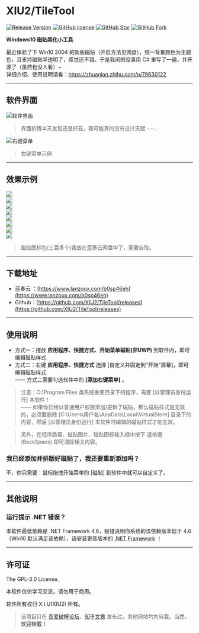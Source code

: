 # XIU2/TileTool

[![Release Version](https://img.shields.io/github/v/release/XIU2/TileTool.svg?style=flat-square&label=Release&color=1784ff)](https://github.com/XIU2/TileTool/releases/latest)
[![GitHub license](https://img.shields.io/github/license/XIU2/TileTool.svg?style=flat-square&label=License&color=3cb371)](https://github.com/XIU2/TileTool/blob/master/LICENSE)
[![GitHub Star](https://img.shields.io/github/stars/XIU2/TileTool.svg?style=flat-square&label=Star&color=3cb371)](https://github.com/XIU2/TileTool/stargazers)
[![GitHub Fork](https://img.shields.io/github/forks/XIU2/TileTool.svg?style=flat-square&label=Fork&color=3cb371)](https://github.com/XIU2/TileTool/network/members)

**Windows10 磁贴美化小工具**

最近体验了下 Win10 2004 的新版磁贴（开启方法见网盘），统一背景颜色为主题色，且支持磁贴半透明了，感觉还不错。于是我闲的没事用 C# 重写了一遍，并开源了（虽然也没人看）~  
详细介绍、使用说明请看：https://zhuanlan.zhihu.com/p/79630122

****

## 软件界面

![软件界面](https://raw.githubusercontent.com/XIU2/TileTool/master/img/01.png)  
> 界面折腾半天发现还是好丑，我可能真的没有设计天赋 -.-...  

![右键菜单](https://raw.githubusercontent.com/XIU2/TileTool/master/img/02.png)
> 右键菜单示例

****

## 效果示例

![](https://raw.githubusercontent.com/XIU2/TileTool/master/img/09.png)  
![](https://raw.githubusercontent.com/XIU2/TileTool/master/img/10.png)  
![](https://raw.githubusercontent.com/XIU2/TileTool/master/img/03.png)  
![](https://raw.githubusercontent.com/XIU2/TileTool/master/img/04.png)  
![](https://raw.githubusercontent.com/XIU2/TileTool/master/img/05.png)  
![](https://raw.githubusercontent.com/XIU2/TileTool/master/img/06.png)  
![](https://raw.githubusercontent.com/XIU2/TileTool/master/img/07.png)  
![](https://raw.githubusercontent.com/XIU2/TileTool/master/img/08.png)  

> 磁贴图标包(三百多个)我放在蓝奏云网盘中了，需要自取。  

****

## 下载地址

* 蓝奏云 ：[https://www.lanzoux.com/b0sp46eh](https://www.lanzoux.com/b0sp46eh)
* Github：[https://github.com/XIU2/TileTool/releases](https://github.com/XIU2/TileTool/releases)

****

## 使用说明

* 方式一：拖放 **应用程序、快捷方式、开始菜单磁贴(非UWP)** 到软件内，即可编辑磁贴样式  
* 方式二：右键 **应用程序、快捷方式** 选择 [自定义并固定到"开始"屏幕]，即可编辑磁贴样式  
—— 方式二需要勾选软件中的 **[添加右键菜单]** 。

> 注意：C:\Program Files 类系统重要目录下的程序，需要 [以管理员身份运行] 本软件！  
> —— 如果你已经以普通用户权限添加/更新了磁贴，那么磁贴样式是无效的，必须要删除 [C:\Users\用户名\AppData\Local\VirtualStore] 目录下的内容，然后 [以管理员身份运行] 本软件时编辑的磁贴样式才能生效。  

> 另外，在程序路径、磁贴图片、磁贴图标输入框中按下 退格键(BackSpace) 即可清除相关内容。

### 我已经添加并排版好磁贴了，我还要重新添加吗？

不，你只需要：鼠标拖拽开始菜单的 [磁贴] 到软件中就可以自定义了。  

****

## 其他说明

### 运行提示 .NET 错误？

本软件最低依赖是 .NET Framework 4.6，报错说明你系统的该依赖版本低于 4.6（Win10 默认满足该依赖），请安装更高版本的 [.NET Framework](https://dotnet.microsoft.com/download/dotnet-framework) ！

****

## 许可证

The GPL-3.0 License.

本软件仅供学习交流，请勿用于商用。  

软件所有权归 X.I.U(XIU2) 所有。  

> 该项目只在 [吾爱破解论坛](https://www.52pojie.cn/thread-1266756-1-1.html)、[知乎文章](https://zhuanlan.zhihu.com/p/79630122) 发布过，其他网站均为转载。当然，**欢迎转载！** 
